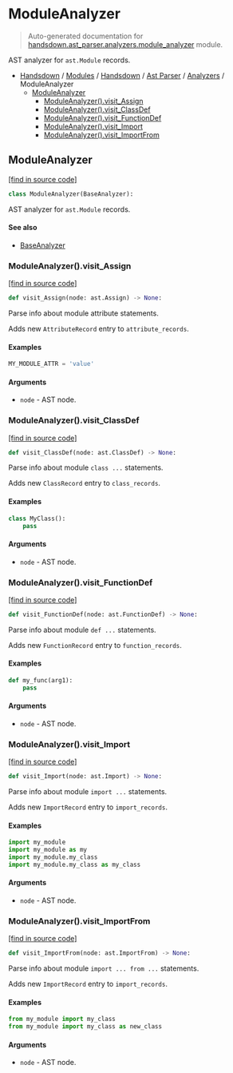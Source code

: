 # ModuleAnalyzer

> Auto-generated documentation for [handsdown.ast_parser.analyzers.module_analyzer](https://github.com/vemel/handsdown/blob/master/handsdown/ast_parser/analyzers/module_analyzer.py) module.

AST analyzer for `ast.Module` records.

- [Handsdown](../../../README.md#-handsdown---python-documentation-generator) / [Modules](../../../MODULES.md#modules) / [Handsdown](../../index.md#handsdown) / [Ast Parser](../index.md#ast-parser) / [Analyzers](index.md#analyzers) / ModuleAnalyzer
    - [ModuleAnalyzer](#moduleanalyzer)
        - [ModuleAnalyzer().visit_Assign](#moduleanalyzervisit_assign)
        - [ModuleAnalyzer().visit_ClassDef](#moduleanalyzervisit_classdef)
        - [ModuleAnalyzer().visit_FunctionDef](#moduleanalyzervisit_functiondef)
        - [ModuleAnalyzer().visit_Import](#moduleanalyzervisit_import)
        - [ModuleAnalyzer().visit_ImportFrom](#moduleanalyzervisit_importfrom)

## ModuleAnalyzer

[[find in source code]](https://github.com/vemel/handsdown/blob/master/handsdown/ast_parser/analyzers/module_analyzer.py#L12)

```python
class ModuleAnalyzer(BaseAnalyzer):
```

AST analyzer for `ast.Module` records.

#### See also

- [BaseAnalyzer](base_analyzer.md#baseanalyzer)

### ModuleAnalyzer().visit_Assign

[[find in source code]](https://github.com/vemel/handsdown/blob/master/handsdown/ast_parser/analyzers/module_analyzer.py#L93)

```python
def visit_Assign(node: ast.Assign) -> None:
```

Parse info about module attribute statements.

Adds new `AttributeRecord` entry to `attribute_records`.

#### Examples

```python
MY_MODULE_ATTR = 'value'
```

#### Arguments

- `node` - AST node.

### ModuleAnalyzer().visit_ClassDef

[[find in source code]](https://github.com/vemel/handsdown/blob/master/handsdown/ast_parser/analyzers/module_analyzer.py#L57)

```python
def visit_ClassDef(node: ast.ClassDef) -> None:
```

Parse info about module `class ...` statements.

Adds new `ClassRecord` entry to `class_records`.

#### Examples

```python
class MyClass():
    pass
```

#### Arguments

- `node` - AST node.

### ModuleAnalyzer().visit_FunctionDef

[[find in source code]](https://github.com/vemel/handsdown/blob/master/handsdown/ast_parser/analyzers/module_analyzer.py#L75)

```python
def visit_FunctionDef(node: ast.FunctionDef) -> None:
```

Parse info about module `def ...` statements.

Adds new `FunctionRecord` entry to `function_records`.

#### Examples

```python
def my_func(arg1):
    pass
```

#### Arguments

- `node` - AST node.

### ModuleAnalyzer().visit_Import

[[find in source code]](https://github.com/vemel/handsdown/blob/master/handsdown/ast_parser/analyzers/module_analyzer.py#L17)

```python
def visit_Import(node: ast.Import) -> None:
```

Parse info about module `import ...` statements.

Adds new `ImportRecord` entry to `import_records`.

#### Examples

```python
import my_module
import my_module as my
import my_module.my_class
import my_module.my_class as my_class
```

#### Arguments

- `node` - AST node.

### ModuleAnalyzer().visit_ImportFrom

[[find in source code]](https://github.com/vemel/handsdown/blob/master/handsdown/ast_parser/analyzers/module_analyzer.py#L38)

```python
def visit_ImportFrom(node: ast.ImportFrom) -> None:
```

Parse info about module `import ... from ...` statements.

Adds new `ImportRecord` entry to `import_records`.

#### Examples

```python
from my_module import my_class
from my_module import my_class as new_class
```

#### Arguments

- `node` - AST node.
